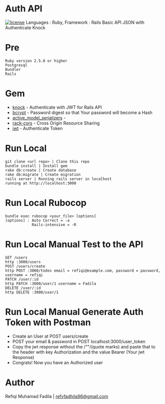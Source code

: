 # Auth API
 [![license](https://img.shields.io/github/license/mashape/apistatus.svg)]() 
Languages : Ruby, Framework : Rails
Basic API JSON with Authenticate Knock 

# Pre
    Ruby version 2.5.0 or higher
    Postgresql
    Bundler
    Rails

# Gem
- [knock](https://github.com/nsarno/knock) - Authenticate with JWT for Rails API
- [bcrypt](https://github.com/codahale/bcrypt-ruby) - Password digest so that Your password will become a Hash
- [active_model_serializers](https://github.com/rails-api/active_model_serializers) -
- [rack-cors](https://github.com/cyu/rack-cors) - Cross Origin Resource Sharing
- [jwt](https://github.com/jwt/ruby-jwt) - Authenticate Token

# Run Local
  
    git clone <url repo> | Clone this repo
    bundle install | Install gem
    rake db:create | Create database
    rake db:migrate | Create migration
    rails server | Running rails server in localhost
    running at http://localhost:3000

# Run Local Rubocop
  
  
    bundle exec rubocop <your_file> [options]
    [options] : Auto Correct = -a
                Rails-intensive = -R
    

# Run Local Manual Test to the API
    GET /users
    http :3000/users
    POST /users/create
    http POST :3000/todos email = refiqi@example.com, password = password, username = refiqi
    PATCH /user/:id
    http PATCH :3000/user/1 username = Fadila
    DELETE /user/:id
    http DELETE :3000/user/1

# Run Local Manual Generate Auth Token with Postman
 - Create an User at POST users/create
 - POST your email & password in POST localhost:3000/user_token
 - Copy the jwt response without the /""/(quote marks) and paste that to the header with key Authorization and the value Bearer (Your jwt Response)
 - Congrats! Now you have an Authorized user

# Author
Refiqi Muhamad Fadila | refyfadhila96@gmail.com